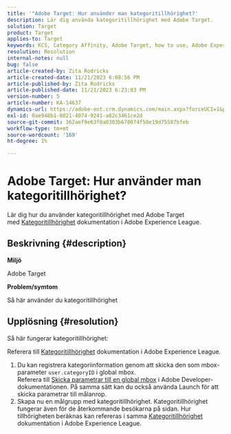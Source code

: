 ```yaml
---
title: '"Adobe Target: Hur använder man kategoritillhörighet?'
description: Lär dig använda kategoritillhörighet med Adobe Target.
solution: Target
product: Target
applies-to: Target
keywords: KCS, Category Affinity, Adobe Target, how to use, Adobe Experience League, global mbox
resolution: Resolution
internal-notes: null
bug: false
article-created-by: Zita Rodricks
article-created-date: 11/21/2023 6:08:56 PM
article-published-by: Zita Rodricks
article-published-date: 11/21/2023 6:23:03 PM
version-number: 5
article-number: KA-14637
dynamics-url: https://adobe-ent.crm.dynamics.com/main.aspx?forceUCI=1&pagetype=entityrecord&etn=knowledgearticle&id=93cf0e04-9988-ee11-8179-6045bd006295
exl-id: 0ae948b1-8021-4074-9241-a82c3461ce2d
source-git-commit: 362aef9e63f8a0303b670074f58e19d75587bfeb
workflow-type: tm+mt
source-wordcount: '169'
ht-degree: 1%

---
```


# Adobe Target: Hur använder man kategoritillhörighet?


Lär dig hur du använder kategoritillhörighet med Adobe Target med [Kategoritillhörighet](https://experienceleague.adobe.com/docs/target/using/audiences/visitor-profiles/category-affinity.html?lang=en) dokumentation i Adobe Experience League.

## Beskrivning {#description}


<b>Miljö</b>

Adobe Target

<b>Problem/symtom</b>

Så här använder du kategoritillhörighet


## Upplösning {#resolution}


Så här fungerar kategoritillhörighet:

Referera till [Kategoritillhörighet](https://experienceleague.adobe.com/docs/target/using/audiences/visitor-profiles/category-affinity.html?lang=en) dokumentation i Adobe Experience League.

1. Du kan registrera kategoriinformation genom att skicka den som mbox-parameter `user.categoryID` i global mbox.<br>    Referera till [Skicka parametrar till en global mbox](https://developer.adobe.com/target/implement/client-side/atjs/global-mbox/pass-parameters-to-global-mbox/?lang=en "Klicka för att följa länken: https://developer.adobe.com/target/implement/client-side/atjs/global-mbox/pass-parameters-to-global-mbox/?lang=en") i Adobe Developer-dokumentationen.
På samma sätt kan du också använda Launch för att skicka parametrar till målanrop.
2. Skapa nu en målgrupp med kategoritillhörighet.    Kategoritillhörighet fungerar även för de återkommande besökarna på sidan.
Hur tillhörigheten beräknas kan refereras i samma [Kategoritillhörighet](https://experienceleague.adobe.com/docs/target/using/audiences/visitor-profiles/category-affinity.html?lang=en) dokumentation i Adobe Experience League.
